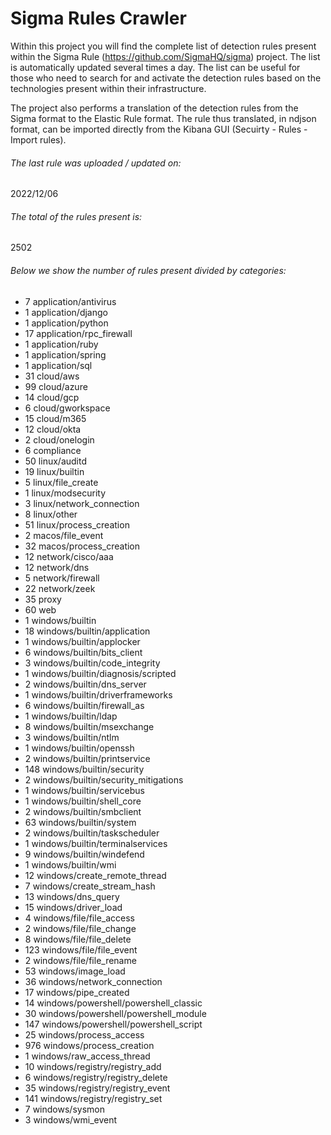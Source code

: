 # Sigma Rules Crawler
Within this project you will find the complete list of detection rules present within the Sigma Rule (https://github.com/SigmaHQ/sigma) project. The list is automatically updated several times a day.
The list can be useful for those who need to search for and activate the detection rules based on the technologies present within their infrastructure.

The project also performs a translation of the detection rules from the Sigma format to the Elastic Rule format. The rule thus translated, in ndjson format, can be imported directly from the Kibana GUI (Secuirty - Rules - Import rules).


###### The last rule was uploaded / updated on:
2022/12/06
###### The total of the rules present is:
2502
###### Below we show the number of rules present divided by categories:
- 7 application/antivirus
- 1 application/django
- 1 application/python
- 17 application/rpc_firewall
- 1 application/ruby
- 1 application/spring
- 1 application/sql
- 31 cloud/aws
- 99 cloud/azure
- 14 cloud/gcp
- 6 cloud/gworkspace
- 15 cloud/m365
- 12 cloud/okta
- 2 cloud/onelogin
- 6 compliance
- 50 linux/auditd
- 19 linux/builtin
- 5 linux/file_create
- 1 linux/modsecurity
- 3 linux/network_connection
- 8 linux/other
- 51 linux/process_creation
- 2 macos/file_event
- 32 macos/process_creation
- 12 network/cisco/aaa
- 12 network/dns
- 5 network/firewall
- 22 network/zeek
- 35 proxy
- 60 web
- 1 windows/builtin
- 18 windows/builtin/application
- 1 windows/builtin/applocker
- 6 windows/builtin/bits_client
- 3 windows/builtin/code_integrity
- 1 windows/builtin/diagnosis/scripted
- 2 windows/builtin/dns_server
- 1 windows/builtin/driverframeworks
- 6 windows/builtin/firewall_as
- 1 windows/builtin/ldap
- 8 windows/builtin/msexchange
- 3 windows/builtin/ntlm
- 1 windows/builtin/openssh
- 2 windows/builtin/printservice
- 148 windows/builtin/security
- 2 windows/builtin/security_mitigations
- 1 windows/builtin/servicebus
- 1 windows/builtin/shell_core
- 2 windows/builtin/smbclient
- 63 windows/builtin/system
- 2 windows/builtin/taskscheduler
- 1 windows/builtin/terminalservices
- 9 windows/builtin/windefend
- 1 windows/builtin/wmi
- 12 windows/create_remote_thread
- 7 windows/create_stream_hash
- 13 windows/dns_query
- 15 windows/driver_load
- 4 windows/file/file_access
- 2 windows/file/file_change
- 8 windows/file/file_delete
- 123 windows/file/file_event
- 2 windows/file/file_rename
- 53 windows/image_load
- 36 windows/network_connection
- 17 windows/pipe_created
- 14 windows/powershell/powershell_classic
- 30 windows/powershell/powershell_module
- 147 windows/powershell/powershell_script
- 25 windows/process_access
- 976 windows/process_creation
- 1 windows/raw_access_thread
- 10 windows/registry/registry_add
- 6 windows/registry/registry_delete
- 35 windows/registry/registry_event
- 141 windows/registry/registry_set
- 7 windows/sysmon
- 3 windows/wmi_event
